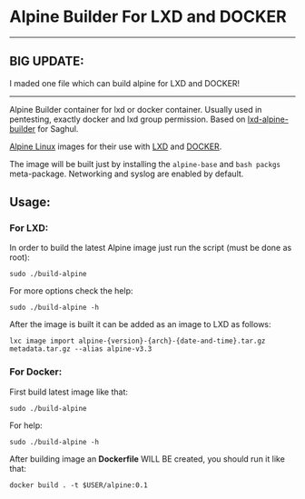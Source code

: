 # Alpine Builder For LXD and DOCKER

***
## BIG UPDATE:
I maded one file which can build alpine for LXD and DOCKER!
****

Alpine Builder container for lxd or docker container. Usually used in pentesting, exactly docker and lxd group permission.
Based on [lxd-alpine-builder](https://github.com/saghul/lxd-alpine-builder/) for Saghul.

[Alpine Linux](http://alpinelinux.org/) images for their use with [LXD](https://linuxcontainers.org/lxd/) and [DOCKER](https://docker.com/).

The image will be built just by installing the `alpine-base` and `bash packgs` meta-package.
Networking and syslog are enabled by default.

## Usage:

### For LXD:

In order to build the latest Alpine image just run the script (must be done as root):

    sudo ./build-alpine

For more options check the help:

    sudo ./build-alpine -h

After the image is built it can be added as an image to LXD as follows:

    lxc image import alpine-{version}-{arch}-{date-and-time}.tar.gz metadata.tar.gz --alias alpine-v3.3

### For Docker:

First build latest image like that:

    sudo ./build-alpine

For help:

    sudo ./build-alpine -h

After building image an **Dockerfile** WILL BE created, you should run it like that:

    docker build . -t $USER/alpine:0.1
